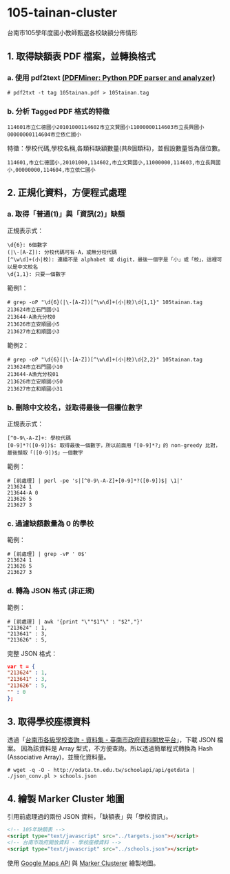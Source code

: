 # 105-tainan-cluster
台南市105學年度國小教師甄選各校缺額分佈情形

## 1. 取得缺額表 PDF 檔案，並轉換格式
### a. 使用 pdf2text [(PDFMiner: Python PDF parser and analyzer)](http://www.unixuser.org/~euske/python/pdfminer/)
```
# pdf2txt -t tag 105tainan.pdf > 105tainan.tag
```
### b. 分析 Tagged PDF 格式的特徵
```
114601市立仁德國小20101000114602市立文賢國小11000000114603市立長興國小00000000114604市立依仁國小
```
特徵：學校代碼,學校名稱,各類科缺額數量(共8個類科)，並假設數量皆為個位數。
```
114601,市立仁德國小,20101000,114602,市立文賢國小,11000000,114603,市立長興國小,00000000,114604,市立依仁國小
```

## 2. 正規化資料，方便程式處理
### a. 取得「普通(1)」與「資訊(2)」缺額
正規表示式：
```
\d{6}: 6個數字
(|\-[A-Z]): 分校代碼可有-A，或無分校代碼
[^\w\d]+(小|校): 連續不是 alphabet 或 digit，最後一個字是「小」或「校」，這裡可以是中文校名
\d{1,1}: 只要一個數字
```

範例1：
```
# grep -oP "\d{6}(|\-[A-Z])[^\w\d]+(小|校)\d{1,1}" 105tainan.tag
213624市立石門國小1
213644-A漁光分校0
213626市立安順國小5
213627市立和順國小3
```

範例2：
```
# grep -oP "\d{6}(|\-[A-Z])[^\w\d]+(小|校)\d{2,2}" 105tainan.tag
213624市立石門國小10
213644-A漁光分校01
213626市立安順國小50
213627市立和順國小31
```

### b. 刪除中文校名，並取得最後一個欄位數字
正規表示式：
```
[^0-9\-A-Z]+: 學校代碼
[0-9]*?([0-9])$: 取得最後一個數字，所以前面用「[0-9]*?」的 non-greedy 比對，最後擷取「([0-9])$」一個數字
```

範例：
```
# [前處理] | perl -pe 's|[^0-9\-A-Z]+[0-9]*?([0-9])$| \1|'
213624 1
213644-A 0
213626 5
213627 3
```

### c. 過濾缺額數量為 0 的學校
範例：
```
# [前處理] | grep -vP ' 0$'
213624 1
213626 5
213627 3
```

### d. 轉為 JSON 格式 (非正規)
範例：
```
# [前處理] | awk '{print "\""$1"\" : "$2","}'
"213624" : 1,
"213641" : 3,
"213626" : 5,
```

完整 JSON 格式：
```json
var t = {
"213624" : 1,
"213641" : 3,
"213626" : 5,
"" : 0
};
```

## 3. 取得學校座標資料
透過「[台南市各級學校查詢 - 資料集 - 臺南市政府資料開放平台](http://data.tainan.gov.tw/dataset/school-queries)」，下載 JSON 檔案。
因為該資料是 Array 型式，不方便查詢。所以透過簡單程式轉換為 Hash (Associative Array)，並簡化資料量。
```
# wget -q -O - http://odata.tn.edu.tw/schoolapi/api/getdata | ./json_conv.pl > schools.json
```

## 4. 繪製 Marker Cluster 地圖
引用前處理過的兩份 JSON 資料，「缺額表」與「學校資訊」。
```html
<!-- 105年缺額表 -->
<script type="text/javascript" src="../targets.json"></script>
<!-- 台南市政府開放資料 - 學校座標資料 -->
<script type="text/javascript" src="../schools.json"></script>
```
使用 [Google Maps API](https://developers.google.com/maps/) 與 [Marker Clusterer](https://github.com/googlemaps/js-marker-clusterer) 繪製地圖。
